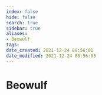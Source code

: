 ```yaml
---
index: false
hide: false
search: true
sidebar: true
aliases:
- Beowulf
tags:
date_created: 2021-12-24 08:56:01
date_modified: 2021-12-24 08:56:03
---
```


# Beowulf
